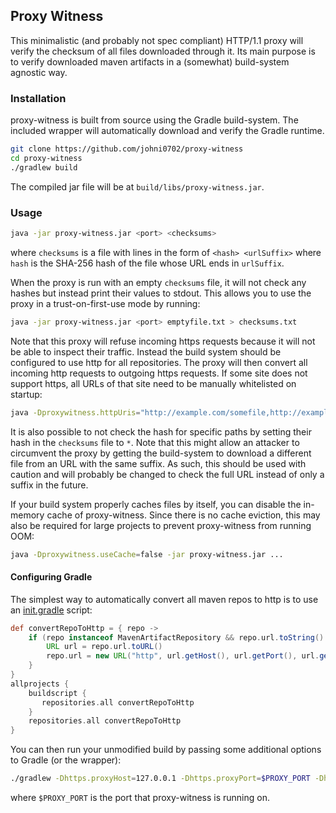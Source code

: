 ## Proxy Witness
This minimalistic (and probably not spec compliant) HTTP/1.1 proxy will verify the checksum of all files downloaded through it.
Its main purpose is to verify downloaded maven artifacts in a (somewhat) build-system agnostic way.

### Installation
proxy-witness is built from source using the Gradle build-system.
The included wrapper will automatically download and verify the Gradle runtime.
```bash
git clone https://github.com/johni0702/proxy-witness
cd proxy-witness
./gradlew build
```
The compiled jar file will be at `build/libs/proxy-witness.jar`.

### Usage
```bash
java -jar proxy-witness.jar <port> <checksums>
```
where `checksums` is a file with lines in the form of `<hash> <urlSuffix>` where `hash` is the SHA-256 hash of the file whose URL ends in `urlSuffix`.

When the proxy is run with an empty `checksums` file, it will not check any hashes but instead print their values to stdout.
This allows you to use the proxy in a trust-on-first-use mode by running:
```bash
java -jar proxy-witness.jar <port> emptyfile.txt > checksums.txt
```

Note that this proxy will refuse incoming https requests because it will not be able to inspect their traffic.
Instead the build system should be configured to use http for all repositories. The proxy will then convert all incoming http requests to outgoing https requests.
If some site does not support https, all URLs of that site need to be manually whitelisted on startup:
```bash
java -Dproxywitness.httpUris="http://example.com/somefile,http://example2.com/some/other/file" -jar proxy-witness.jar ...
```

It is also possible to not check the hash for specific paths by setting their hash in the `checksums` file to `*`.
Note that this might allow an attacker to circumvent the proxy by getting the build-system to download a different file from an URL with the same suffix.
As such, this should be used with caution and will probably be changed to check the full URL instead of only a suffix in the future.

If your build system properly caches files by itself, you can disable the in-memory cache of proxy-witness.
Since there is no cache eviction, this may also be required for large projects to prevent proxy-witness from running OOM:
```bash
java -Dproxywitness.useCache=false -jar proxy-witness.jar ...
```

#### Configuring Gradle
The simplest way to automatically convert all maven repos to http is to use an [init.gradle](https://docs.gradle.org/current/userguide/init_scripts.html) script:
```groovy
def convertRepoToHttp = { repo ->
    if (repo instanceof MavenArtifactRepository && repo.url.toString().startsWith('https://')) {
        URL url = repo.url.toURL()
        repo.url = new URL("http", url.getHost(), url.getPort(), url.getFile()).toURI()
    }
}
allprojects {
    buildscript {
       repositories.all convertRepoToHttp
    }
    repositories.all convertRepoToHttp
}
```
You can then run your unmodified build by passing some additional options to Gradle (or the wrapper):
```bash
./gradlew -Dhttps.proxyHost=127.0.0.1 -Dhttps.proxyPort=$PROXY_PORT -Dhttp.proxyHost=127.0.0.1 -Dhttp.proxyPort=$PROXY_PORT -I init.gradle build
```
where `$PROXY_PORT` is the port that proxy-witness is running on.
